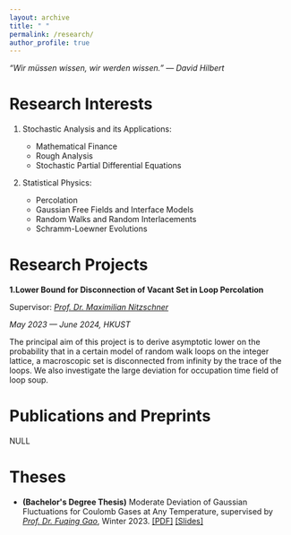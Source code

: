 ```yaml
---
layout: archive
title: " "
permalink: /research/
author_profile: true
---
```


*“Wir müssen wissen, wir werden wissen.” ― David Hilbert*

Research Interests
===
1. Stochastic Analysis and its Applications:
   - Mathematical Finance
   - Rough Analysis
   - Stochastic Partial Differential Equations

2. Statistical Physics:
   - Percolation
   - Gaussian Free Fields and Interface Models
   - Random Walks and Random Interlacements
   - Schramm-Loewner Evolutions
     
Research Projects
===

**1.Lower Bound for Disconnection of Vacant Set in Loop Percolation**

Supervisor: *[Prof. Dr. Maximilian Nitzschner](https://www.math.hkust.edu.hk/~mnitzschner/)*

*May 2023 — June 2024, HKUST*

The principal aim of this project is to derive asymptotic lower on the probability that in a certain model of random walk loops on the integer lattice, a macroscopic set is disconnected from infinity by the trace of the loops. We also investigate the large deviation for occupation time field of loop soup.

Publications and Preprints
===
NULL

Theses
===
- **(Bachelor's Degree Thesis)** Moderate Deviation of Gaussian Fluctuations for Coulomb Gases at Any Temperature, supervised by *[Prof. Dr. Fuqing Gao](https://www.semanticscholar.org/author/F.-Gao/2658205)*, Winter 2023. [[PDF]](../files/theses/btc3.pdf) [[Slides]](../files/theses/大便屁屁踢.pdf)

<br>
<br>
<br>
<br>
<br>
<br>
<br>
<br>
